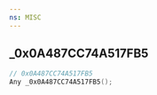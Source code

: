 ```yaml
---
ns: MISC
---
```

## _0x0A487CC74A517FB5

```c
// 0x0A487CC74A517FB5
Any _0x0A487CC74A517FB5();
```

